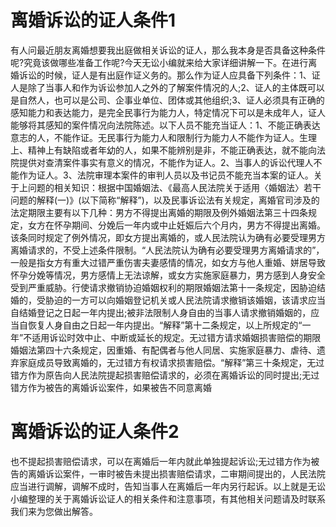 # 离婚诉讼的证人条件1

有人问最近朋友离婚想要我出庭做相关诉讼的证人，那么我本身是否具备这种条件呢?究竟该做哪些准备工作呢?今天无讼小编就来给大家详细讲解一下。在进行离婚诉讼的时候，证人是有出庭作证义务的。那么作为证人应具备下列条件：1、证人是除了当事人和作为诉讼参加人之外的了解案件情况的人;2、证人的主体既可以是自然人，也可以是公司、企事业单位、团体或其他组织;3、证人必须具有正确的感知能力和表达能力，是完全民事行为能力人，特定情况下可以是未成年人，证人能够将其感知的案件情况向法院陈述。以下人员不能充当证人：1、不能正确表达意志的人，不能作证。无民事行为能力人和限制行为能力人不能作为证人。生理上、精神上有缺陷或者年幼的人，如果不能辨别是非，不能正确表达，就不能向法院提供对查清案件事实有意义的情况，不能作为证人。2、当事人的诉讼代理人不能作为证人。3、法院审理本案件的审判人员以及书记员不能充当本案的证人。关于上问题的相关知识：根据中国婚姻法、《最高人民法院关于适用〈婚姻法〉若干问题的解释(一)》(以下简称“解释”)，以及民事诉讼法有关规定，离婚官司涉及的法定期限主要有以下几种：男方不得提出离婚的期限及例外婚姻法第三十四条规定，女方在怀孕期间、分娩后一年内或中止妊娠后六个月内，男方不得提出离婚。该条同时规定了例外情况，即女方提出离婚的，或人民法院认为确有必要受理男方离婚请求的，不受上述条件限制。“人民法院认为确有必要受理男方离婚请求的”，一般是指女方有重大过错严重伤害夫妻感情的情况，如女方与他人重婚、姘居导致怀孕分娩等情况，男方感情上无法谅解，或女方实施家庭暴力，男方感到人身安全受到严重威胁。行使请求撤销协迫婚姻权利的期限婚姻法第十一条规定，因胁迫结婚的，受胁迫的一方可以向婚姻登记机关或人民法院请求撤销该婚姻，该请求应当自结婚登记之日起一年内提出;被非法限制人身自由的当事人请求撤销婚姻的，应当自恢复人身自由之日起一年内提出。“解释”第十二条规定，以上所规定的“一年”不适用诉讼时效中止、中断或延长的规定。无过错方请求婚姻损害赔偿的期限婚姻法第四十六条规定，因重婚、有配偶者与他人同居、实施家庭暴力、虐待、遗弃家庭成员导致离婚的，无过错方有权请求损害赔偿。“解释”第三十条规定，无过错方作为原告向人民法院提起损害赔偿请求的，必须在离婚诉讼的同时提出;无过错方作为被告的离婚诉讼案件，如果被告不同意离婚

# 离婚诉讼的证人条件2

也不提起损害赔偿请求，可以在离婚后一年内就此单独提起诉讼;无过错方作为被告的离婚诉讼案件，一审时被告未提出损害赔偿请求，二审期间提出的，人民法院应当进行调解，调解不成时，告知当事人在离婚后一年内另行起诉。以上就是无讼小编整理的关于离婚诉讼证人的相关条件和注意事项，有其他相关问题请及时联系我们来为您做出解答。

